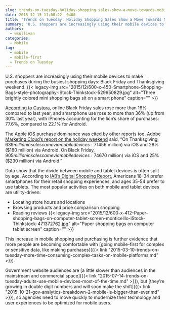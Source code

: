 ```yaml
---
slug: trends-on-tuesday-holiday-shopping-sales-show-a-move-towards-mobile-first
date: 2015-12-15 11:00:22 -0400
title: 'Trends on Tuesday: Holiday Shopping Sales Show a Move Towards Mobile-First'
summary: 'U.S. shoppers are increasingly using their mobile devices to make purchases during the busiest shopping days: Black Friday and Thanksgiving weekend. According to Custora, online Black Friday sales rose more than 16% compared to last year, and smartphone use rose to more than 36% (up from 30% last year), with iPhones accounting for the lion’s share of'
authors:
  - wsullivan
categories:
  - Mobile
tag:
  - mobile
  - mobile-first
  - Trends on Tuesday
---
```


U.S. shoppers are increasingly using their mobile devices to make purchases during the busiest shopping days: Black Friday and Thanksgiving weekend. {{< legacy-img src="2015/12/600-x-450-Smartphone-Shopping-Bags-style-photography-iStock-Thinkstock-529650829.jpg" alt="Three brightly colored mini shopping bags sit on a smart phone" caption="" >}} 

[According to Custora](http://www.digitaltrends.com/android/black-friday-905-million-sales-came-smartphones-tablets-ios-led-way/), online Black Friday sales rose more than 16% compared to last year, and smartphone use rose to more than 36% (up from 30% last year), with iPhones accounting for the lion’s share of purchases: 77.6%, compared to 22.1% for Android.

The Apple iOS purchase dominance was cited by other reports too. [Adobe Marketing Cloud’s report on the holiday weekend](http://venturebeat.com/2015/11/28/adobe-thanksgiving-and-black-friday-online-sales-up-18-ios-numbers-almost-triple-androids/) said, “On Thanksgiving, $639 million in sales came via mobile devices: 71% ($456 million) via iOS and 28% ($180 million) via Android. On Black Friday, $905 million in sales came via mobile devices: 74% ($670 million) via iOS and 25% ($230 million) via Android.”

Data show that the divide between mobile and tablet devices is often split by age. According to [IAB’s Digital Shopping Report](http://www.iab.com/news/critical-differences-in-digital-shopping-habits-between-age-groups-identified-by-iab-report/), Americans 18-34 prefer smartphones for their retail shopping experiences, and ages 35-54 prefer to use tablets. The most popular activities on both mobile and tablet devices are utility-driven:

  * Locating store hours and locations
  * Browsing products and price comparison shopping
  * Reading reviews {{< legacy-img src="2015/12/600-x-412-Paper-shopping-bags-on-computer-tablet-screen-monticelllo-iStock-Thinkstock-471372762.jpg" alt="Paper shopping bags on computer tablet screen" caption="" >}} 

This increase in mobile shopping and purchasing is further evidence that more people are becoming comfortable with [going mobile-first for complex or sensitive data, like making purchases]({{< link "2015-03-10-trends-on-tuesday-more-time-consuming-complex-tasks-on-mobile-platforms.md" >}}).

Government website audiences are [a little slower than audiences in the mainstream and commercial space]({{< link "2015-07-14-trends-on-tuesday-adults-use-mobile-devices-most-of-the-time.md" >}}), but [they’re growing in double digit numbers and will soon make the shift]({{< link "2015-10-21-gov-analytics-breakdown-2-mobile-is-bigger-than-ever.md" >}}), so agencies need to move quickly to modernize their technology and user experiences to be optimized for mobile users.